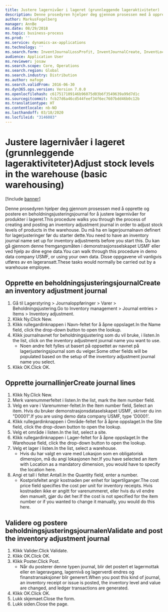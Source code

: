 ```yaml
---
title: Justere lagernivåer i lageret (grunnleggende lageraktiviteter)
description: Denne prosedyren hjelper deg gjennom prosessen med å opprette og postere en beholdningsjusteringsjournal for å justere lagernivåer for produkter i lageret.
author: MarkusFogelberg
manager: AnnBe
ms.date: 08/29/2018
ms.topic: business-process
ms.prod: ''
ms.service: dynamics-ax-applications
ms.technology: ''
ms.search.form: InventJournalLossProfit, InventJournalCreate, InventLocationIdLookup
audience: Application User
ms.reviewer: josaw
ms.search.scope: Core, Operations
ms.search.region: Global
ms.search.industry: Distribution
ms.author: mafoge
ms.search.validFrom: 2016-06-30
ms.dyn365.ops.version: Version 7.0.0
ms.openlocfilehash: c617517109146b96075d03b6f3549639a99d7d1c
ms.sourcegitcommit: fcb27d6a46cd544feef34f6ec7607bdd46b0c12b
ms.translationtype: HT
ms.contentlocale: nb-NO
ms.lasthandoff: 03/18/2020
ms.locfileid: "3146083"
---
```

# <a name="adjust-stock-levels-in-the-warehouse-basic-warehousing"></a><span data-ttu-id="4969c-103">Justere lagernivåer i lageret (grunnleggende lageraktiviteter)</span><span class="sxs-lookup"><span data-stu-id="4969c-103">Adjust stock levels in the warehouse (basic warehousing)</span></span>

[!include [banner](../../includes/banner.md)]

<span data-ttu-id="4969c-104">Denne prosedyren hjelper deg gjennom prosessen med å opprette og postere en beholdningsjusteringsjournal for å justere lagernivåer for produkter i lageret.</span><span class="sxs-lookup"><span data-stu-id="4969c-104">This procedure walks you through the process of creating and posting an inventory adjustment journal in order to adjust stock levels of products in the warehouse.</span></span> <span data-ttu-id="4969c-105">Du må ha en lagerjournalnavn definert for lagerjusteringer før du starter dette.</span><span class="sxs-lookup"><span data-stu-id="4969c-105">You need to have an inventory journal name set up for inventory adjustments before you start this.</span></span> <span data-ttu-id="4969c-106">Du kan gå gjennom denne fremgangsmåten i demonstrasjonsselskapet USMF eller ved hjelp av dine egne data.</span><span class="sxs-lookup"><span data-stu-id="4969c-106">You can walk through this procedure in demo data company USMF, or using your own data.</span></span> <span data-ttu-id="4969c-107">Disse oppgavene vil vanligvis utføres av en lageransatt.</span><span class="sxs-lookup"><span data-stu-id="4969c-107">These tasks would normally be carried out by a warehouse employee.</span></span>


## <a name="create-an-inventory-adjustment-journal"></a><span data-ttu-id="4969c-108">Opprette en beholdningsjusteringsjournal</span><span class="sxs-lookup"><span data-stu-id="4969c-108">Create an inventory adjustment journal</span></span>
1. <span data-ttu-id="4969c-109">Gå til Lagerstyring > Journaloppføringer > Varer > Beholdningsjustering.</span><span class="sxs-lookup"><span data-stu-id="4969c-109">Go to Inventory management > Journal entries > Items > Inventory adjustment.</span></span>
2. <span data-ttu-id="4969c-110">Klikk Ny.</span><span class="sxs-lookup"><span data-stu-id="4969c-110">Click New.</span></span>
3. <span data-ttu-id="4969c-111">Klikk rullegardinknappen i Navn-feltet for å åpne oppslaget.</span><span class="sxs-lookup"><span data-stu-id="4969c-111">In the Name field, click the drop-down button to open the lookup.</span></span>
4. <span data-ttu-id="4969c-112">Klikk journalnavnet for beholdningsjustering som du vil bruke, i listen.</span><span class="sxs-lookup"><span data-stu-id="4969c-112">In the list, click on the inventory adjustment journal name you want to use.</span></span>
    * <span data-ttu-id="4969c-113">Noen andre felt fylles ut basert på oppsettet av navnet på lagerjusteringsjournal som du velger.</span><span class="sxs-lookup"><span data-stu-id="4969c-113">Some other fields will be populated based on the setup of the inventory adjustment journal name you select.</span></span>  
5. <span data-ttu-id="4969c-114">Klikk OK.</span><span class="sxs-lookup"><span data-stu-id="4969c-114">Click OK.</span></span>

## <a name="create-journal-lines"></a><span data-ttu-id="4969c-115">Opprette journallinjer</span><span class="sxs-lookup"><span data-stu-id="4969c-115">Create journal lines</span></span>
1. <span data-ttu-id="4969c-116">Klikk Ny.</span><span class="sxs-lookup"><span data-stu-id="4969c-116">Click New.</span></span>
2. <span data-ttu-id="4969c-117">Merk varenummerfeltet i listen.</span><span class="sxs-lookup"><span data-stu-id="4969c-117">In the list, mark the item number field.</span></span>
3. <span data-ttu-id="4969c-118">Velg en vare i Varenummer-feltet.</span><span class="sxs-lookup"><span data-stu-id="4969c-118">In the Item number field, Select an item.</span></span> <span data-ttu-id="4969c-119">Hvis du bruker demonstrasjonsdataselskapet USMF, skriver du inn "D0001".</span><span class="sxs-lookup"><span data-stu-id="4969c-119">If you are using demo data company USMF, type 'D0001'.</span></span>
4. <span data-ttu-id="4969c-120">Klikk rullegardinknappen i Område-feltet for å åpne oppslaget.</span><span class="sxs-lookup"><span data-stu-id="4969c-120">In the Site field, click the drop-down button to open the lookup.</span></span>
5. <span data-ttu-id="4969c-121">Velg et område i listen.</span><span class="sxs-lookup"><span data-stu-id="4969c-121">In the list, select a site.</span></span>
6. <span data-ttu-id="4969c-122">Klikk rullegardinknappen i Lager-feltet for å åpne oppslaget.</span><span class="sxs-lookup"><span data-stu-id="4969c-122">In the Warehouse field, click the drop-down button to open the lookup.</span></span>
7. <span data-ttu-id="4969c-123">Velg et lager i listen.</span><span class="sxs-lookup"><span data-stu-id="4969c-123">In the list, select a warehouse.</span></span>
    * <span data-ttu-id="4969c-124">Hvis du har valgt en vare med Lokasjon som en obligatorisk dimensjon, må du angi lokasjonen her.</span><span class="sxs-lookup"><span data-stu-id="4969c-124">If you have selected an item with Location as a mandatory dimension, you would have to specify the location here.</span></span>  
8. <span data-ttu-id="4969c-125">Angi et tall i feltet Antall.</span><span class="sxs-lookup"><span data-stu-id="4969c-125">In the Quantity field, enter a number.</span></span>
    * <span data-ttu-id="4969c-126">Kostprisfeltet angir kostnaden per enhet for lagertilganger.</span><span class="sxs-lookup"><span data-stu-id="4969c-126">The cost price field specifies the cost per unit for inventory receipts.</span></span> <span data-ttu-id="4969c-127">Hvis kostnaden ikke er angitt for varenummeret, eller hvis du vil endre den manuelt, gjør du det her.</span><span class="sxs-lookup"><span data-stu-id="4969c-127">If the cost is not specified for the item number or if you wanted to change it manually, you would do this here.</span></span>  

## <a name="validate-and-post-the-inventory-adjustment-journal"></a><span data-ttu-id="4969c-128">Validere og postere beholdningsjusteringsjournalen</span><span class="sxs-lookup"><span data-stu-id="4969c-128">Validate and post the inventory adjustment journal</span></span>
1. <span data-ttu-id="4969c-129">Klikk Valider.</span><span class="sxs-lookup"><span data-stu-id="4969c-129">Click Validate.</span></span>
2. <span data-ttu-id="4969c-130">Klikk OK.</span><span class="sxs-lookup"><span data-stu-id="4969c-130">Click OK.</span></span>
3. <span data-ttu-id="4969c-131">Klikk Poster.</span><span class="sxs-lookup"><span data-stu-id="4969c-131">Click Post.</span></span>
    * <span data-ttu-id="4969c-132">Når du posterer denne typen journal, blir det postert et lagermottak eller en lageravgang, lagernivå og lagerverdi endres og finanstransaksjoner blir generert.</span><span class="sxs-lookup"><span data-stu-id="4969c-132">When you post this kind of journal, an inventory receipt or issue is posted, the inventory level and value are changed, and ledger transactions are generated.</span></span>  
4. <span data-ttu-id="4969c-133">Klikk OK.</span><span class="sxs-lookup"><span data-stu-id="4969c-133">Click OK.</span></span>
5. <span data-ttu-id="4969c-134">Lukk skjemaet.</span><span class="sxs-lookup"><span data-stu-id="4969c-134">Close the form.</span></span>
6. <span data-ttu-id="4969c-135">Lukk siden.</span><span class="sxs-lookup"><span data-stu-id="4969c-135">Close the page.</span></span>

